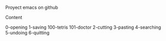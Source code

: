 Proyect emacs on github

Content

0-opening
1-saving
100-tetris
101-doctor
2-cutting
3-pasting
4-searching
5-undoing
6-quitting
